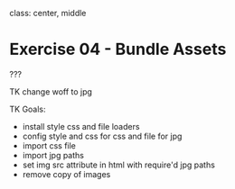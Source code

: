 class: center, middle

# Exercise 04 - Bundle Assets

???

TK change woff to jpg

TK Goals:
- install style css and file loaders
- config style and css for css and file for jpg
- import css file
- import jpg paths
- set img src attribute in html with require'd jpg paths
- remove copy of images
